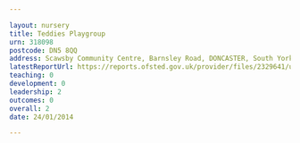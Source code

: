 ```yaml
---

layout: nursery
title: Teddies Playgroup
urn: 318098
postcode: DN5 8QQ
address: Scawsby Community Centre, Barnsley Road, DONCASTER, South Yorkshire, DN5 8QQ
latestReportUrl: https://reports.ofsted.gov.uk/provider/files/2329641/urn/318098.pdf
teaching: 0
development: 0
leadership: 2
outcomes: 0
overall: 2
date: 24/01/2014

---
```

